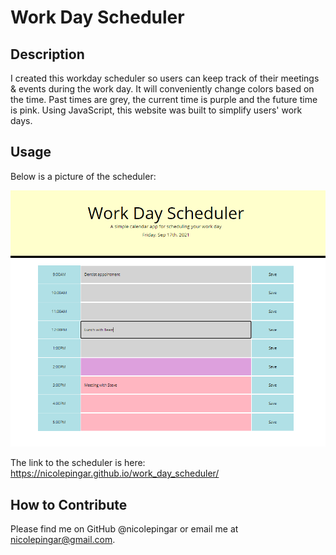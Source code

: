 # Work Day Scheduler

## Description

I created this workday scheduler so users can keep track of their meetings & events during the work day. It will conveniently change colors based on the time. Past times are grey, the current time is purple and the future time is pink.  Using JavaScript, this website was built to simplify users' work days. 

## Usage

Below is a picture of the scheduler:

![Picture of Scheduler](assets/images/Capture.PNG)

The link to the scheduler is here: https://nicolepingar.github.io/work_day_scheduler/

## How to Contribute
Please find me on GitHub @nicolepingar or email me at nicolepingar@gmail.com.